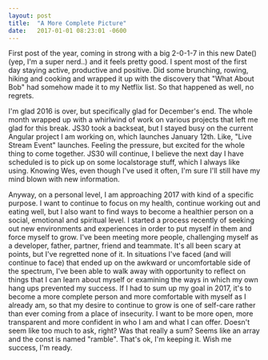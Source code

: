 ```yaml
---
layout: post
title:  "A More Complete Picture"
date:   2017-01-01 08:23:01 -0600
---
```


First post of the year, coming in strong with a big 2-0-1-7 in this new Date() (yep, I'm a super nerd..) and it feels pretty good. I spent most of the first day staying active, productive and positive. Did some brunching, rowing, hiking and cooking and wrapped it up with the discovery that "What About Bob" had somehow made it to my Netflix list. So that happened as well, no regrets.

I'm glad 2016 is over, but specifically glad for December's end. The whole month wrapped up with a whirlwind of work on various projects that left me glad for this break. JS30 took a backseat, but I stayed busy on the current Angular project I am working on, which launches January 12th. Like, "Live Stream Event" launches. Feeling the pressure, but excited for the whole thing to come together. JS30 will continue, I believe the next day I have scheduled is to pick up on some localstorage stuff, which I always like using. Knowing Wes, even though I've used it often, I'm sure I'll still have my mind blown with new information.

Anyway, on a personal level, I am approaching 2017 with kind of a specific purpose. I want to continue to focus on my health, continue working out and eating well, but I also want to find ways to become a healthier person on a social, emotional and spiritual level. I started a process recently of seeking out new environments and experiences in order to put myself in them and force myself to grow. I've been meeting more people, challenging myself as a developer, father, partner, friend and teammate. It's all been scary at points, but I've regretted none of it. In situations I've faced (and will continue to face) that ended up on the awkward or uncomfortable side of the spectrum, I've been able to walk away with opportunity to reflect on things that I can learn about myself or examining the ways in which my own hang ups prevented my success. If I had to sum up my goal in 2017, it's to become a more complete person and more comfortable with myself as I already am, so that my desire to continue to grow is one of self-care rather than ever coming from a place of insecurity. I want to be more open, more transparent and more confident in who I am and what I can offer. Doesn't seem like too much to ask, right? Was that really a sum? Seems like an array and the const is named "ramble". That's ok, I'm keeping it. Wish me success, I'm ready.